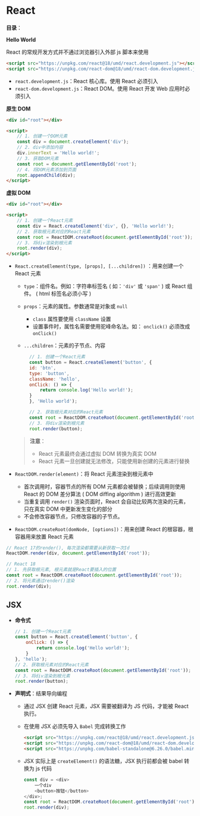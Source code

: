 # React

**目录**：



**Hello World**

React 的常规开发方式并不通过浏览器引入外部 js 脚本来使用

```html
<script src="https://unpkg.com/react@18/umd/react.development.js"></script>
<script src="https://unpkg.com/react-dom@18/umd/react-dom.development.js"></script>
```

- `react.development.js`：React 核心库。使用 React 必须引入
- `react-dom.development.js`：React DOM。使用 React 开发 Web 应用时必须引入

**原生 DOM**

```html
<div id="root"></div>

<script>
    // 1. 创建一个DOM元素
    const div = document.createElement('div');
    // 2. div中添加内容
    div.innerText = 'Hello world!';
    // 3. 获取DOM元素
    const root = document.getElementById('root');
    // 4. 将DOM元素添加到页面
    root.appendChild(div);
</script>
```

**虚拟 DOM**

```html
<div id="root"></div>

<script>
    // 1. 创建一个React元素
    const div = React.createElement('div', {}, 'Hello world!');
    // 2. 获取根元素对应的React元素
    const root = ReactDOM.createRoot(document.getElementById('root'));
    // 3. 将div渲染到根元素
    root.render(div);
</script>
```

- `React.createElement(type, [props], [...children])` ：用来创建一个 React 元素

  - `type`：组件名。例如：字符串标签名 ( 如：`'div'` 或 `'span'` ) 或 React 组件。 ( html 标签名必须小写 )
  - `props`：元素的属性。参数通常是对象或 `null`
    - `class` 属性要使用 `className` 设置
    - 设置事件时，属性名需要使用驼峰命名法。如： `onclick()` 必须改成 `onClick()`
  - `...children`：元素的子节点、内容
    
    ```javascript
      // 1. 创建一个React元素
      const button = React.createElement('button', {
      id: 'btn',
      type: 'button',
      className: 'hello',
      onClick: () => {
          return console.log('Hello world!');
      }
      }, 'Hello world');
  
      // 2. 获取根元素对应的React元素
      const root = ReactDOM.createRoot(document.getElementById('root'));
      // 3. 将div渲染到根元素
      root.render(button);
      ```

  > **注意**：
  >
  > - React 元素最终会通过虚拟 DOM 转换为真实 DOM
  > - React 元素一旦创建就无法修改，只能使用新创建的元素进行替换

- `ReactDOM.render(element)`：将 React 元素渲染到根元素中

  - 首次调用时，容器节点的所有 DOM 元素都会被替换；后续调用则使用 React 的 DOM 差分算法 ( DOM diffing algorithm ) 进行高效更新
  - 当重复调用 `render()` 渲染页面时，React 会自动比较两次渲染的元素，只在真实 DOM 中更新发生变化的部分
  - 不会修改容器节点，只修改容器的子节点。

- `ReactDOM.createRoot(domNode, [options])`：用来创建 React 的根容器，根容器用来放置 React 元素

```javascript
// React 17的render(), 每次渲染都需要从新获取一次Id
ReactDOM.render(div, document.getElementById('root'));

// React 18
// 1. 先获取根元素, 根元素就是React要插入的位置
const root = ReactDOM.createRoot(document.getElementById('root'));
// 2. 将元素通过render()渲染
root.render(div);
```

## JSX

- **命令式**

  ```javascript
  // 1. 创建一个React元素
  const button = React.createElement('button', {
      onClick: () => {
          return console.log('Hello world!');
      }
  }, 'hello');
  // 2. 获取根元素对应的React元素
  const root = ReactDOM.createRoot(document.getElementById('root'));
  // 3. 将div渲染到根元素
  root.render(button);
  ```

- **声明式**：结果导向编程

  - 通过 JSX 创建 React 元素，JSX 需要被翻译为 JS 代码，才能被 React 执行。

  - 在使用 JSX 必须先导入 `Babel` 完成转换工作

    ```html
    <script src="https://unpkg.com/react@18/umd/react.development.js"></script>
    <script src="https://unpkg.com/react-dom@18/umd/react-dom.development.js"></script>
    <script src="https://unpkg.com/babel-standalone@6.26.0/babel.min.js"></script>
    ```

  - JSX 实际上是 `createElement()` 的语法糖，JSX 执行前都会被 babel 转换为 js 代码

    ```javascript
    const div = <div>
        一个div
        <button>按钮</button>
    </div>;
    const root = ReactDOM.createRoot(document.getElementById('root'));
    root.render(div);
    ```

    

  

  

